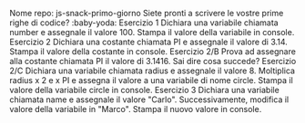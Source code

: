 Nome repo: js-snack-primo-giorno
Siete pronti a scrivere le vostre prime righe di codice? :baby-yoda:
Esercizio 1
Dichiara una variabile chiamata number e assegnale il valore 100. Stampa il valore della variabile in console.
Esercizio 2
Dichiara una costante chiamata PI e assegnale il valore di 3.14. Stampa il valore della costante in console.
Esercizio 2/B
Prova ad assegnare alla costante chiamata PI il valore di 3.1416. Sai dire cosa succede?
Esercizio 2/C
Dichiara una variabile chiamata radius e assegnale il valore 8.
Moltiplica radius x 2 e x PI e assegna il valore a una variabile di nome circle.
Stampa il valore della variabile circle in console.
Esercizio 3
Dichiara una variabile chiamata name e
assegnale il valore "Carlo".
Successivamente, modifica il valore della variabile in "Marco".
Stampa il nuovo valore in console.